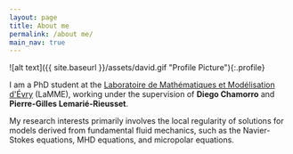 ```yaml
---
layout: page
title: About me
permalink: /about me/
main_nav: true
---
```


![alt text]({{ site.baseurl }}/assets/david.gif "Profile Picture"){:.profile}

I am a PhD student at the <a href="www.math-evry.cnrs.fr/doku.php" title="LaMME"> Laboratoire de Mathématiques et Modélisation d'Évry</a> (LaMME), working under the supervision of <b>Diego Chamorro</b> and <b>Pierre-Gilles Lemarié-Rieusset</b>. 

My research interests primarily involves the local regularity of solutions for models derived from fundamental fluid mechanics, such as the Navier-Stokes equations, MHD equations, and micropolar equations. 

[centrarium]: https://github.com/bencentra/centrarium
[bencentra]: http://bencentra.com
[jekyll]: https://github.com/jekyll/jekyll
